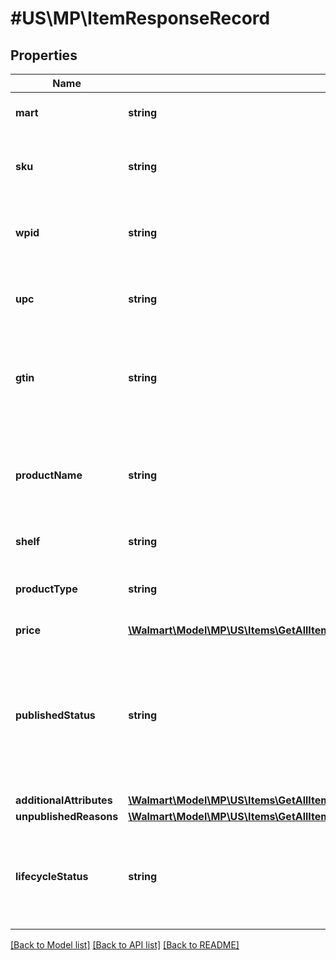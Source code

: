 # #US\MP\ItemResponseRecord

## Properties

Name | Type | Description | Notes
------------ | ------------- | ------------- | -------------
**mart** | **string** | The marketplace name. Example: Walmart_US | [optional]
**sku** | **string** | An arbitrary alphanumeric unique ID, specified by the seller, which identifies each item. |
**wpid** | **string** | The Walmart Product ID assigned by Walmart to the item when listed on Walmart.com | [optional]
**upc** | **string** | The 12-digit bar code used extensively for retail packaging in the United States | [optional]
**gtin** | **string** | The GTIN-compatible Product ID (i.e. UPC or EAN). UPCs must be 12 or 14 digitis in length. EANs must be 13 digits in length. | [optional]
**productName** | **string** | A seller-specified, alphanumeric string uniquely identifying the product name. Example: 'Sterling Silver Blue Diamond Heart Pendant with 18in Chain' | [optional]
**shelf** | **string** | Walmart assigned an item shelf name | [optional]
**productType** | **string** | A seller-specified, alphanumeric string uniquely identifying the Product Type. Example: 'Diamond' | [optional]
**price** | [**\Walmart\Model\MP\US\Items\GetAllItems200ResponseItemResponseInnerPrice**](GetAllItems200ResponseItemResponseInnerPrice.md) |  | [optional]
**publishedStatus** | **string** | The status of an item when the item is in the submission process. The status can be one of the following: PUBLISHED, READY_TO_PUBLISH, IN_PROGRESS, UNPUBLISHED, STAGE, or SYSTEM_PROBLEM. | [optional]
**additionalAttributes** | [**\Walmart\Model\MP\US\Items\GetAllItems200ResponseItemResponseInnerAdditionalAttributes**](GetAllItems200ResponseItemResponseInnerAdditionalAttributes.md) |  | [optional]
**unpublishedReasons** | [**\Walmart\Model\MP\US\Items\GetAllItems200ResponseItemResponseInnerUnpublishedReasons**](GetAllItems200ResponseItemResponseInnerUnpublishedReasons.md) |  | [optional]
**lifecycleStatus** | **string** | The lifecycle status of an item describes where the item listing is in the overall lifecycle. Examples of allowed values are ACTIVE , ARCHIVED, RETIRED. | [optional]


[[Back to Model list]](../) [[Back to API list]](../../Api/US/MP) [[Back to README]](../../README.md)
